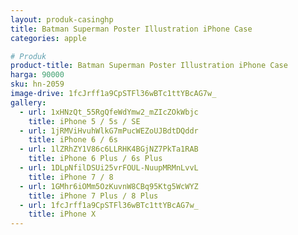 ```yaml
---
layout: produk-casinghp
title: Batman Superman Poster Illustration iPhone Case
categories: apple

# Produk
product-title: Batman Superman Poster Illustration iPhone Case
harga: 90000
sku: hn-2059
image-drive: 1fcJrff1a9CpSTFl36wBTc1ttYBcAG7w_
gallery:
  - url: 1xHNzQt_55RgQfeWdYmw2_mZIcZOkWbjc
    title: iPhone 5 / 5s / SE
  - url: 1jRMViHvuhWlkG7mPucWEZoUJBdtDQddr
    title: iPhone 6 / 6s
  - url: 1lZRhZY1V86c6LLRHK4BGjNZ7PkTa1RAB
    title: iPhone 6 Plus / 6s Plus
  - url: 1DLpNfilDSUi25vrFOUL-NuupMRMnLvvL
    title: iPhone 7 / 8
  - url: 1GMhr6iOMm5OzKuvnW8CBq95Ktg5WcWYZ
    title: iPhone 7 Plus / 8 Plus
  - url: 1fcJrff1a9CpSTFl36wBTc1ttYBcAG7w_
    title: iPhone X
---
```

